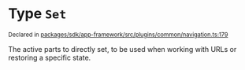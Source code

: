 # Type `Set`
<sub>Declared in [packages/sdk/app-framework/src/plugins/common/navigation.ts:179](https://github.com/dxos/dxos/blob/a81c792ef/packages/sdk/app-framework/src/plugins/common/navigation.ts#L179)</sub>


The active parts to directly set, to be used when working with URLs or restoring a specific state.



